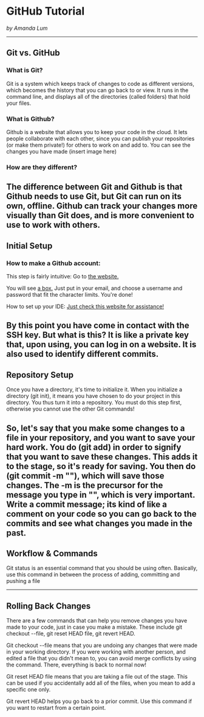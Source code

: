 # GitHub Tutorial

_by Amanda Lum_

---
## Git vs. GitHub

### What is Git?

Git is a system which keeps track of changes to code as different versions, which becomes the history that you can go back to or view. It runs in the command line, and displays all of the directories (called folders) that hold your files.

### What is Github?

Github is a website that allows you to keep your code in the cloud. It lets people collaborate with each other, since you can publish your repositories (or make them private!) for others to work on and add to. You can see the changes you have made (insert image here)

### How are they different?
The difference between Git and Github is that Github needs to use Git, but Git can run on its own, offline. Github can track your changes more visually than Git does, and is more convenient to use to work with others.
---
## Initial Setup
### How to make a Github account:

This step is fairly intuitive: Go to [the website.](https://github.com/)

You will see [a box.](https://github.com/Amandal4012/github-tutorial/blob/master/Screen%20Shot%202019-11-27%20at%209.26.18%20AM.png) Just put in your email, and choose a username and password that fit the character limits. You're done!

How to set up your IDE:
[Just check this website for assistance!](https://github.com/hstatsep/ide50)

By this point you have come in contact with the SSH key. But what is this? It is like a private key that, upon using, you can log in on a website. It is also used to identify different commits.
---
## Repository Setup
Once you have a directory, it's time to initialize it. When you initialize a directory (git init), it means you have chosen to do your project in this directory. You thus turn it into a repository. You must do this step first, otherwise you cannot use the other Git commands!

So, let's say that you make some changes to a file in your repository, and you want to save your hard work. You do (git add) in order to signify that you want to save these changes. This adds it to the stage, so it's ready for saving. You then do (git commit -m ""), which will save those changes. The -m is the precursor for the message you type in "", which is very important. Write a commit message; its kind of like a comment on your code so you can go back to the commits and see what changes you made in the past.
---
## Workflow & Commands
Git status is an essential command that you should be using often. Basically, use this command in between the process of adding, committing and pushing a file


---
## Rolling Back Changes
There are a few commands that can help you remove changes you have made to your code, just in case you make a mistake. These include git checkout --file, git reset HEAD file, git revert HEAD. 

Git checkout --file means that you are undoing any changes that were made in your working directory. If you were working with another person, and edited a file that you didn't mean to, you can avoid merge conflicts by using the command. There, everything is back to normal now!

Git reset HEAD file means that you are taking a file out of the stage. This can be used if you accidentally add all of the files, when you mean to add a specific one only. 

Git revert HEAD helps you go back to a prior commit. Use this command if you want to restart from a certain point.